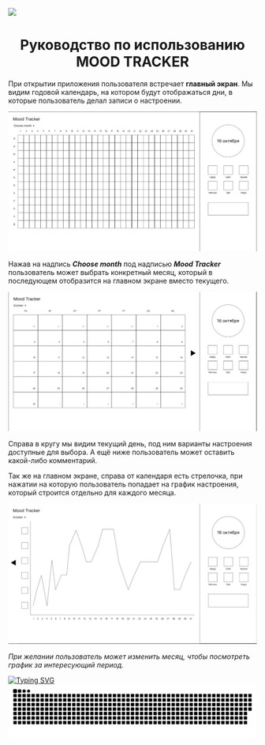 ![](https://komarev.com/ghpvc/?username=mTochilashvili)

<h1 align="center">Руководство по использованию MOOD TRACKER  </h1>

При открытии приложения пользователя встречает <b>главный экран</b>. 
Мы видим годовой календарь, на котором будут отображаться дни, в которые пользователь делал записи о настроении.

<img src="https://github.com/mTochilashvili/MP/blob/main/First.jpg">

Нажав на надпись <b><i>Choose month</i></b> под надписью <b><i>Mood Tracker</i></b> пользователь может выбрать конкретный месяц, который в последующем отобразится на главном экране вместо текущего.

<img src="https://github.com/mTochilashvili/MP/blob/main/Second.jpg">

Справа в кругу мы видим текущий день, под ним варианты настроения доступные для выбора.
А ещё ниже пользователь может оставить какой-либо комментарий.

Так же на главном экране, справа от календаря есть стрелочка, при нажатии на которую пользователь попадает на график настроения, который строится отдельно 
для каждого месяца. 

<img src="https://github.com/mTochilashvili/MP/blob/main/Third.jpg">

<i>При желании пользователь может изменить месяц, чтобы посмотреть график за интересующий период.</i>

<a href="https://git.io/typing-svg"><img src="https://readme-typing-svg.herokuapp.com?font=Fira+Code&pause=1000&width=435&lines=Спасибо+за+внимание!!!" alt="Typing SVG" /></a>
<img src="https://raw.githubusercontent.com/teuchezh/teuchezh/output/github-contribution-grid-snake-dark.svg#gh-dark-mode-only" alt="github contribution grid snake animation" style="max-width: 100%;">
